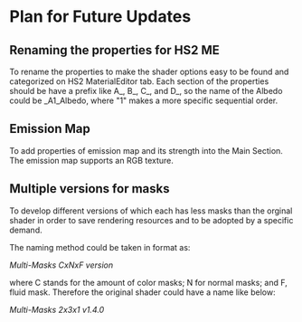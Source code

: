 # Plan for Future Updates
## Renaming the properties for HS2 ME
To rename the properties to make the shader options easy to be found and categorized on HS2 MaterialEditor tab. Each section of the properties should be have a prefix like A_, B_, C_, and D_, so the name of the Albedo could be _A1_Albedo, where "1" makes a more specific sequential order.
## Emission Map
To add properties of emission map and its strength into the Main Section. The emission map supports an RGB texture.
## Multiple versions for masks
To develop different versions of which each has less masks than the orginal shader in order to save rendering resources and to be adopted by a specific demand.

The naming method could be taken in format as:

_Multi-Masks CxNxF version_

where C stands for the amount of color masks; N for normal masks; and F, fluid mask. Therefore the original shader could have a name like below:

_Multi-Masks 2x3x1 v1.4.0_

